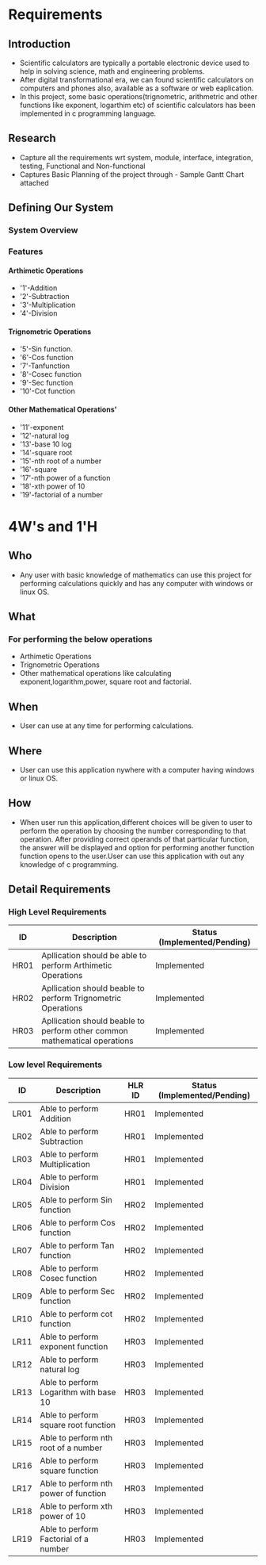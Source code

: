 # Requirements
## Introduction
* Scientific calculators are typically a portable electronic device used to help in solving science, math and engineering problems.
* After digital transformational era, we can found scientific calculators on computers and phones also, available as a software or web eaplication.
* In this project, some basic operations(trignometric, arithmetric and other functions like exponent, logarthim etc) of scientific calculators has been implemented in c programming language.

## Research
* Capture all the requirements wrt system, module, interface, integration, testing, Functional and Non-functional
* Captures Basic Planning of the project through - Sample Gantt Chart attached

## Defining Our System
### System Overview

### Features
#### Arthimetic Operations
*   '1'-Addition
*   '2'-Subtraction
*   '3'-Multiplication
*   '4'-Division

#### Trignometric Operations
*   '5'-Sin function.
*   '6'-Cos function
*   '7'-Tanfunction
*   '8'-Cosec function
*   '9'-Sec function
*   '10'-Cot function

#### Other Mathematical Operations'
*   '11'-exponent
*   '12'-natural log
*   '13'-base 10 log
*   '14'-square root
*   '15'-nth root of a number
*   '16'-square
*   '17'-nth power of a function
*   '18'-xth power of 10
*   '19'-factorial of a number  

# 4W&#39;s and 1&#39;H
## Who
*   Any user with basic knowledge of mathematics can use this project for performing calculations quickly and has any computer with windows or linux OS.
## What
### For performing the below operations 
*   Arthimetic Operations
*   Trignometric Operations
*   Other mathematical operations like calculating exponent,logarithm,power, square root and factorial.
## When
*   User can use at any time for performing calculations. 
## Where
*   User can use this application nywhere with a computer having windows or linux OS.
## How
*   When user run this application,different choices will be given to user to perform the operation by choosing the number corresponding to that operation. After providing correct operands of that particular function, the answer will be displayed and option for performing another function function opens to the user.User can use this application with out any knowledge of c programming.
## Detail Requirements
### High Level Requirements 
| ID | Description | Status (Implemented/Pending) | 
| ----- | ----- | ---------|
| HR01 | Apllication should be able to perform Arthimetic Operations | Implemented | 
| HR02 | Apllication should beable to perform Trignometric Operations | Implemented |
| HR03 | Apllication should beable to perform other common mathematical operations | Implemented |
### Low level Requirements
| ID | Description | HLR ID | Status (Implemented/Pending) |
| ------ | --------- | ------ | ----- |
| LR01 | Able to perform Addition | HR01 | Implemented |
| LR02 | Able to perform  Subtraction | HR01 | Implemented |
| LR03 | Able to perform  Multiplication | HR01 | Implemented |
| LR04 | Able to perform  Division | HR01 | Implemented |
| LR05 | Able to perform  Sin function | HR02 | Implemented |
| LR06 | Able to perform  Cos function | HR02 | Implemented |
| LR07 | Able to perform  Tan function | HR02 | Implemented |
| LR08 | Able to perform  Cosec function | HR02 | Implemented |
| LR09 | Able to perform  Sec function | HR02 | Implemented |
| LR10 | Able to perform  cot function | HR02 | Implemented |
| LR11 | Able to perform  exponent function | HR03 | Implemented |
| LR12 | Able to perform  natural log | HR03 | Implemented |
| LR13 | Able to perform  Logarithm with base 10 | HR03 | Implemented |
| LR14 | Able to perform  square root function | HR03 | Implemented |
| LR15 | Able to perform  nth root of a number | HR03 | Implemented |
| LR16 | Able to perform  square function | HR03 | Implemented |
| LR17 | Able to perform  nth power of function | HR03 | Implemented |
| LR18 | Able to perform  xth power of 10| HR03 | Implemented |
| LR19 | Able to perform  Factorial of a number | HR03 | Implemented |




